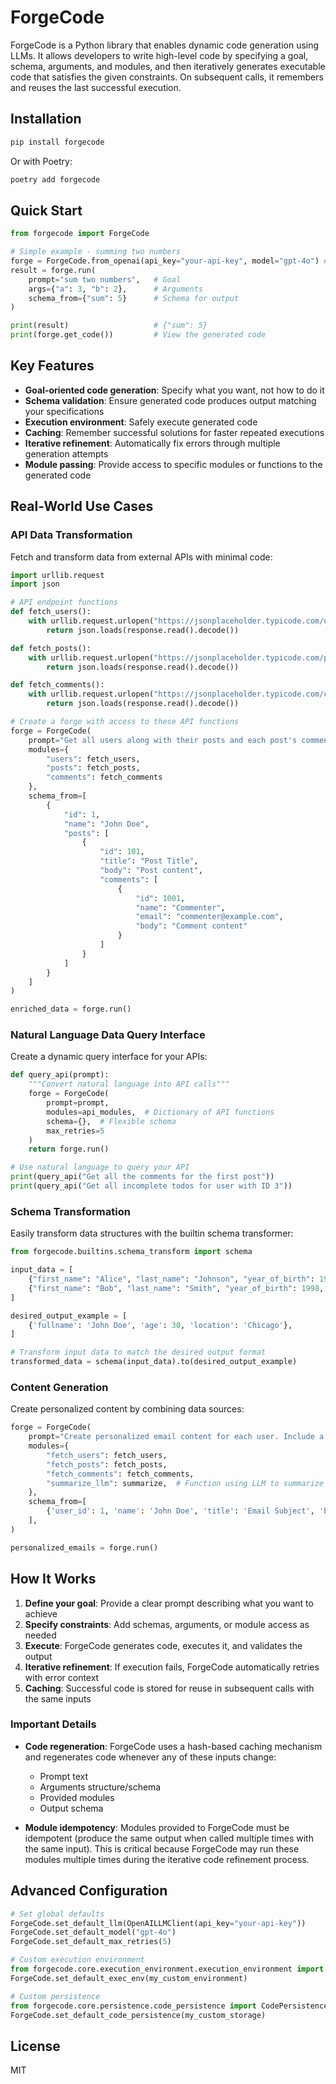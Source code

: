 # ForgeCode

ForgeCode is a Python library that enables dynamic code generation using LLMs. It allows developers to write high-level code by specifying a goal, schema, arguments, and modules, and then iteratively generates executable code that satisfies the given constraints. On subsequent calls, it remembers and reuses the last successful execution.

## Installation

```bash
pip install forgecode
```

Or with Poetry:

```bash
poetry add forgecode
```

## Quick Start

```python
from forgecode import ForgeCode

# Simple example - summing two numbers
forge = ForgeCode.from_openai(api_key="your-api-key", model="gpt-4o") # Initialize with OpenAI
result = forge.run(
    prompt="sum two numbers",   # Goal
    args={"a": 3, "b": 2},      # Arguments
    schema_from={"sum": 5}      # Schema for output
)

print(result)                   # {"sum": 5}
print(forge.get_code())         # View the generated code
```

## Key Features

- **Goal-oriented code generation**: Specify what you want, not how to do it
- **Schema validation**: Ensure generated code produces output matching your specifications
- **Execution environment**: Safely execute generated code
- **Caching**: Remember successful solutions for faster repeated executions
- **Iterative refinement**: Automatically fix errors through multiple generation attempts
- **Module passing**: Provide access to specific modules or functions to the generated code

## Real-World Use Cases

### API Data Transformation

Fetch and transform data from external APIs with minimal code:

```python
import urllib.request
import json

# API endpoint functions
def fetch_users():
    with urllib.request.urlopen("https://jsonplaceholder.typicode.com/users") as response:
        return json.loads(response.read().decode())

def fetch_posts():
    with urllib.request.urlopen("https://jsonplaceholder.typicode.com/posts") as response:
        return json.loads(response.read().decode())

def fetch_comments():
    with urllib.request.urlopen("https://jsonplaceholder.typicode.com/comments") as response:
        return json.loads(response.read().decode())

# Create a forge with access to these API functions
forge = ForgeCode(
    prompt="Get all users along with their posts and each post's comments.",
    modules={
        "users": fetch_users,
        "posts": fetch_posts,
        "comments": fetch_comments
    },
    schema_from=[
        {
            "id": 1,
            "name": "John Doe",
            "posts": [
                {
                    "id": 101,
                    "title": "Post Title",
                    "body": "Post content",
                    "comments": [
                        {
                            "id": 1001,
                            "name": "Commenter",
                            "email": "commenter@example.com",
                            "body": "Comment content"
                        }
                    ]
                }
            ]
        }
    ]
)

enriched_data = forge.run()
```

### Natural Language Data Query Interface

Create a dynamic query interface for your APIs:

```python
def query_api(prompt):
    """Convert natural language into API calls"""
    forge = ForgeCode(
        prompt=prompt,
        modules=api_modules,  # Dictionary of API functions
        schema={},  # Flexible schema
        max_retries=5
    )
    return forge.run()

# Use natural language to query your API
print(query_api("Get all the comments for the first post"))
print(query_api("Get all incomplete todos for user with ID 3"))
```

### Schema Transformation

Easily transform data structures with the builtin schema transformer:

```python
from forgecode.builtins.schema_transform import schema

input_data = [
    {"first_name": "Alice", "last_name": "Johnson", "year_of_birth": 1993, "location": "New York"},
    {"first_name": "Bob", "last_name": "Smith", "year_of_birth": 1998, "location": "San Francisco"},
]

desired_output_example = [
    {'fullname': 'John Doe', 'age': 30, 'location': 'Chicago'},
]

# Transform input data to match the desired output format
transformed_data = schema(input_data).to(desired_output_example)
```

### Content Generation

Create personalized content by combining data sources:

```python
forge = ForgeCode(
    prompt="Create personalized email content for each user. Include a summary of their posts and comments.",
    modules={
        "fetch_users": fetch_users,
        "fetch_posts": fetch_posts,
        "fetch_comments": fetch_comments,
        "summarize_llm": summarize,  # Function using LLM to summarize content
    },
    schema_from=[
        {'user_id': 1, 'name': 'John Doe', 'title': 'Email Subject', 'body': 'Email Body'},
    ],
)

personalized_emails = forge.run()
```

## How It Works

1. **Define your goal**: Provide a clear prompt describing what you want to achieve
2. **Specify constraints**: Add schemas, arguments, or module access as needed
3. **Execute**: ForgeCode generates code, executes it, and validates the output
4. **Iterative refinement**: If execution fails, ForgeCode automatically retries with error context
5. **Caching**: Successful code is stored for reuse in subsequent calls with the same inputs

### Important Details

- **Code regeneration**: ForgeCode uses a hash-based caching mechanism and regenerates code whenever any of these inputs change:
  - Prompt text
  - Arguments structure/schema
  - Provided modules
  - Output schema

- **Module idempotency**: Modules provided to ForgeCode must be idempotent (produce the same output when called multiple times with the same input). This is critical because ForgeCode may run these modules multiple times during the iterative code refinement process.

## Advanced Configuration

```python
# Set global defaults
ForgeCode.set_default_llm(OpenAILLMClient(api_key="your-api-key"))
ForgeCode.set_default_model("gpt-4o")
ForgeCode.set_default_max_retries(5)

# Custom execution environment
from forgecode.core.execution_environment.execution_environment import ExecutionEnvironment
ForgeCode.set_default_exec_env(my_custom_environment)

# Custom persistence
from forgecode.core.persistence.code_persistence import CodePersistence
ForgeCode.set_default_code_persistence(my_custom_storage)
```

## License

MIT